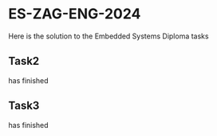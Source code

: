 # ES-ZAG-ENG-2024
Here is the solution to the Embedded Systems Diploma tasks

## Task2
has finished

## Task3
has finished
